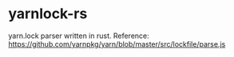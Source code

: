 # yarnlock-rs
yarn.lock parser written in rust. Reference: https://github.com/yarnpkg/yarn/blob/master/src/lockfile/parse.js
